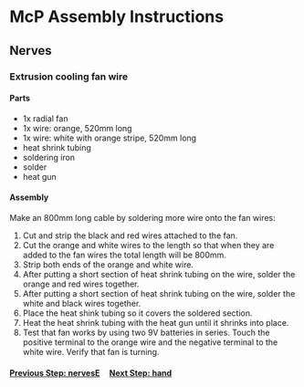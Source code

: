 # McP Assembly Instructions

## Nerves

### Extrusion cooling fan wire

#### Parts  

* 1x radial fan
* 1x wire: orange, 520mm long
* 1x wire: white with orange stripe, 520mm long
* heat shrink tubing
* soldering iron
* solder 
* heat gun

#### Assembly
Make an 800mm long cable by soldering more wire onto the fan wires:

1. Cut and strip the black and red wires attached to the fan.
1. Cut the orange and white wires to the length so that when they are added to the fan wires the total length will be 800mm.
1. Strip both ends of the orange and white wire.
1. After putting a short section of heat shrink tubing on the wire, solder the orange and red wires together.
1. After putting a short section of heat shrink tubing on the wire, solder the white and black wires together.
1. Place the heat shink tubing so it covers the soldered section. 
1. Heat the heat shrink tubing with the heat gun until it shrinks into place.
1. Test that fan works by using two 9V batteries in series.  Touch the positive terminal to the orange wire and the negative terminal to the white wire.  Verify that fan is turning. 


#### [Previous Step: nervesE](nervesE.md) &nbsp;&nbsp;&nbsp; [Next Step: hand](hand.md)
